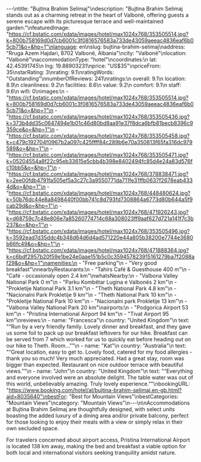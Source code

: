 ---\ntitle: "Bujtina Brahim Selimaj"\ndescription: "Bujtina Brahim Selimaj stands out as a charming retreat in the heart of Valbonë, offering guests a serene escape with its picturesque terrace and well-maintained garden."\nfeaturedImage: "https://cf.bstatic.com/xdata/images/hotel/max1024x768/353505514.jpg?k=800b758169d0d7cb6001c3f0816576583a733de43059aeeac4836eaf6b05cb71&o=&hp=1"\nlanguage: en\nslug: bujtina-brahim-selimaj\naddress: "Rruga Azem Hajdari, 8702 Valbonë, Albania"\ncity: "Valbonë"\nlocation: "Valbonë"\naccommodationType: "hotel"\ncoordinates:\n  lat: 42.45391745\n  lng: 19.88903231\nprice: "US$35"\npriceFrom: 35\nstarRating: 3\nrating: 9.1\nratingWords: "Outstanding"\nnumberOfReviews: 241\nratings:\n  overall: 9.1\n  location: 8.9\n  cleanliness: 9.2\n  facilities: 8.6\n  value: 9.2\n  comfort: 9.1\n  staff: 9.6\n  wifi: 0\nimages:\n  - "https://cf.bstatic.com/xdata/images/hotel/max1024x768/353505514.jpg?k=800b758169d0d7cb6001c3f0816576583a733de43059aeeac4836eaf6b05cb71&o=&hp=1"\n  - "https://cf.bstatic.com/xdata/images/hotel/max1024x768/353505436.jpg?k=373b4dd35c0647494e1b01c46d80bd8aa91e37f8dca6bfb81becb8396c9359ce&o=&hp=1"\n  - "https://cf.bstatic.com/xdata/images/hotel/max1024x768/353505458.jpg?k=c479c192704f0967b2a097c425ffff84c289b6e70a350813f65fa316dc979589&o=&hp=1"\n  - "https://cf.bstatic.com/xdata/images/hotel/max1024x768/353505471.jpg?k=05204554a8f22c95eb33615e5cbb4b398e8402494fc85d4e24a83d576fc10bb5&o=&hp=1"\n  - "https://cf.bstatic.com/xdata/images/hotel/max1024x768/378838471.jpg?k=2ee00fdb4791fa505ef5a3c27c3a9550771da711fe31ffb0637f2678eab4334d&o=&hp=1"\n  - "https://cf.bstatic.com/xdata/images/hotel/max1024x768/448480624.jpg?k=50b76dc44e8a8498440f00bb741c8d793fd7308864a6773d80b644a5f9cab29d&o=&hp=1"\n  - "https://cf.bstatic.com/xdata/images/hotel/max1024x768/471926243.jpg?k=d68759c7c48e806e7a85260774714c68a308023ff9aaf627d721a141f7c3b237&o=&hp=1"\n  - "https://cf.bstatic.com/xdata/images/hotel/max1024x768/353505496.jpg?k=3592ead7d35ddc4b348d64d6d4ad571220e44a805b38200e7744e3680b66fc49&o=&hp=1"\n  - "https://cf.bstatic.com/xdata/images/hotel/max1024x768/471888364.jpg?k=c6bdf2957b20f59e1be24e0aae151b5c0c359457823915161279ba7f2088af29&o=&hp=1"\namenities:\n  - "Free parking"\n  - "Very good breakfast"\nnearbyRestaurants:\n  - "Tahirs Café & Guesthouse 400 m"\n  - "Café - occasionaly open 2.4 km"\nwhatsNearby:\n  - "Valbona Valley National Park 0 m"\n  - "Parku Kombëtar Lugina e Valbonës 2 km"\n  - "Prokletije National Park 3.1 km"\n  - "Theth National Park 4.8 km"\n  - "Nacionalni Park Prokletije 9 km"\n  - "Theth National Park 10 km"\n  - "Prokletije National Park 10 km"\n  - "Nacionalni park Prokletije 13 km"\n  - "Valbona Valley National Park 20 km"\nairports:\n  - "Podgorica Airport 53 km"\n  - "Pristina International Airport 94 km"\n  - "Tivat Airport 95 km"\nreviews:\n  - name: "Francesca"\n    country: "United Kingdom"\n    text: "“Run by a very friendly family. Lovely dinner and breakfast, and they gave us some foil to pack up our breakfast leftovers for our hike. Breakfast can be served from 7 which worked for us to quickly eat before heading out on our hike to Theth.
Room...”"\n  - name: "Kat"\n    country: "Australia"\n    text: "“Great location, easy to get to. Lovely food, catered for my food allergies - thank you so much! Very much appreciated. Had a great stay, room was bigger than expected. Restaurant on nice outdoor terrace with beautiful views.”"\n  - name: "John"\n    country: "United Kingdom"\n    text: "“Everything and everyone involved were an absolute delight. The table water was out of this world, unbelievably amazing. Truly lovely experience.”"\nbookingURL: "https://www.booking.com/hotel/al/bujtina-brahim-selimaj.en-gb.html?aid=8035640"\nbestFor: "Best for Mountain Views"\nbestCategories: "Mountain Views"\ncategory: "Mountain Views"\n---\n\nAccommodations at Bujtina Brahim Selimaj are thoughtfully designed, with select units boasting the added luxury of a dining area and/or private balcony, perfect for those looking to enjoy their meals with a view or simply relax in their own secluded space.

For travelers concerned about airport access, Pristina International Airport is located 138 km away, making the bed and breakfast a viable option for both local and international visitors seeking tranquility amidst nature.
